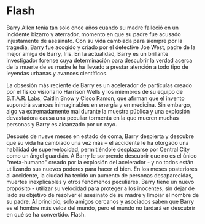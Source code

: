 # Flash

Barry Allen tenía tan solo once años cuando su madre falleció en un incidente bizarro y aterrador, momento en que su padre fue acusado injustamente de asesinato. Con su vida cambiada para siempre por la tragedia, Barry fue acogido y criado por el detective Joe West, padre de la mejor amiga de Barry, Iris. En la actualidad, Barry es un brillante investigador forense cuya determinación para descubrir la verdad acerca de la muerte de su madre le ha llevado a prestar atención a todo tipo de leyendas urbanas y avances científicos.

La obsesión más reciente de Barry es un acelerador de partículas creado por el físico visionario Harrison Wells y los miembros de su equipo de S.T.A.R. Labs, Caitlin Snow y Cisco Ramon, que afirman que el invento supondrá avances inimaginables en energía y en medicina. Sin embargo, algo va extremadamente mal durante la muestra pública y una explosión devastadora causa una peculiar tormenta en la que mueren muchas personas y Barry es alcanzado por un rayo.

Después de nueve meses en estado de coma, Barry despierta y descubre que su vida ha cambiado una vez más – el accidente le ha otorgado una habilidad de supervelocidad, permitiéndole desplazarse por Central City como un ángel guardián. A Barry le sorprende descubrir que no es el único "meta-humano" creado por la explosión del acelerador - y no todos están utilizando sus nuevos poderes para hacer el bien. En los meses posteriores al accidente, la ciudad ha tenido un aumento de personas desaparecidas, muertes inexplicables y otros fenómenos peculiares. Barry tiene un nuevo propósito - utilizar su velocidad para proteger a los inocentes, sin dejar de lado su objetivo de resolver el asesinato de su madre y limpiar el nombre de su padre. Al principio, solo amigos cercanos y asociados saben que Barry es el hombre más veloz del mundo, pero el mundo no tardará en descubrir en qué se ha convertido. Flash.
